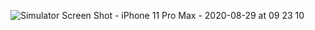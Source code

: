 ![Simulator Screen Shot - iPhone 11 Pro Max - 2020-08-29 at 09 23 10](https://user-images.githubusercontent.com/26844387/91628023-692db680-e9d9-11ea-926f-0e70ee1b47ed.png)
